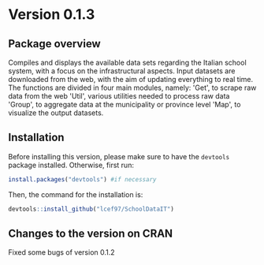 # Version 0.1.3
## Package overview

Compiles and displays the available data sets regarding the Italian school system, with a focus on the infrastructural aspects.
Input datasets are downloaded from the web, with the aim of updating everything to real time.  
The functions are divided in four main modules, namely:
    'Get', to scrape raw data from the web
    'Util', various utilities needed to process raw data
    'Group', to aggregate data at the municipality or province level
    'Map', to visualize the output datasets.



## Installation

Before installing this version, please make sure to have the `devtools` package installed. Otherwise, first run:
``` r 
install.packages("devtools") #if necessary
```
Then, the command for the installation is:
``` r
devtools::install_github("lcef97/SchoolDataIT")
```

## Changes to the version on CRAN

Fixed some bugs of version 0.1.2
